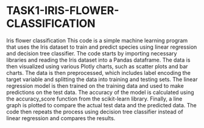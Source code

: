 # TASK1-IRIS-FLOWER-CLASSIFICATION
Iris flower classification This code is a simple machine learning program that uses the Iris dataset to train and predict species using linear regression and decision tree classifier. The code starts by importing necessary libraries and reading the Iris dataset into a Pandas dataframe. The data is then visualized using various Plotly charts, such as scatter plots and bar charts. The data is then preprocessed, which includes label encoding the target variable and splitting the data into training and testing sets. The linear regression model is then trained on the training data and used to make predictions on the test data. The accuracy of the model is calculated using the accuracy_score function from the scikit-learn library. Finally, a line graph is plotted to compare the actual test data and the predicted data. The code then repeats the process using decision tree classifier instead of linear regression and compares the results.
